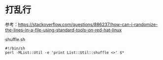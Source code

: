 # 打乱行
参考：https://stackoverflow.com/questions/886237/how-can-i-randomize-the-lines-in-a-file-using-standard-tools-on-red-hat-linux

shuffle.sh 
```shell
#!/bin/sh
perl -MList::Util -e 'print List::Util::shuffle <>' $*
```